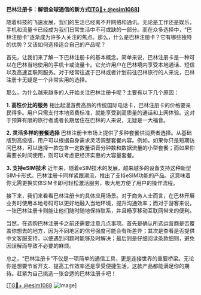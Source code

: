 **巴林注册卡：解锁全球通信的新方式[[TG💪+ @esim1088](https://t.me/s/esim1088)]**

随着科技的飞速发展，我们的生活已经离不开网络和通讯。无论是工作还是娱乐，手机和流量卡已经成为我们日常生活中不可或缺的一部分。而在众多选择中，“巴林注册卡”逐渐成为许多人关注的焦点。那么，什么是巴林注册卡？它有哪些独特的优势？又该如何选择适合自己的产品呢？

首先，让我们来了解一下巴林注册卡的基本概念。简单来说，巴林注册卡是一种可以在巴林当地使用的手机卡或流量卡。它允许用户在巴林境内享受本地通话、短信以及高速互联网服务。对于经常往返于巴林或者计划前往巴林旅行的人来说，巴林注册卡无疑是一个非常实用的选择。

那么，为什么越来越多的人开始关注巴林注册卡呢？主要有以下几个原因：

**1. 高性价比的服务**
相比起漫游费高昂的传统国际电话卡，巴林注册卡的价格要亲民得多。用户只需支付本地资费标准，就能享受到高质量的通话和上网体验。这对于预算有限的旅行者或者长期居住在巴林的人来说，无疑是一大福音。

**2. 灵活多样的套餐选择**
巴林注册卡市场上提供了多种套餐供消费者选择。从基础版到高级版，用户可以根据自身需求灵活调整套餐内容。例如，如果你只是短期访问巴林，可以选择一款包含一定数量语音分钟数和数据流量的小型套餐；而如果你需要长时间使用，则可以考虑更经济实惠的大容量套餐。

**3. 支持eSIM技术**
近年来，随着eSIM技术的发展，越来越多的设备支持这种新型SIM卡形式。巴林注册卡同样紧跟潮流，推出了支持eSIM功能的产品。这意味着你无需更换实体SIM卡即可轻松激活服务，极大地方便了用户的操作流程。

接下来，我们来看看巴林注册卡的具体应用场景。对于商务人士而言，在巴林开展业务时使用本地号码可以更好地融入当地环境，提升沟通效率；而对于游客来说，一张巴林注册卡则能让他们随时随地保持联系，并且畅享移动互联网带来的便利。

当然，在选购巴林注册卡之前还需要注意几点事项。首先是确认所选运营商是否覆盖你想去的地方，因为不同地区的信号强度可能会有所差异；其次是查看是否提供中文客服支持，以便遇到问题时能够及时解决；最后则是仔细阅读条款细则，避免因误解而导致不必要的麻烦。

总之，“巴林注册卡”不仅是一项简单的通信工具，更是连接世界的重要桥梁。无论你是想要节省开支、提高工作效率还是享受便捷生活，这款产品都能满足你的期待。赶紧为自己挑选一张合适的巴林注册卡吧！

[[TG💪+ @esim1088](https://t.me/s/esim1088) ![Image](https://i.postimg.cc/4NQfJmqS/Snipaste-2025-05-13-00-14-12.png)]